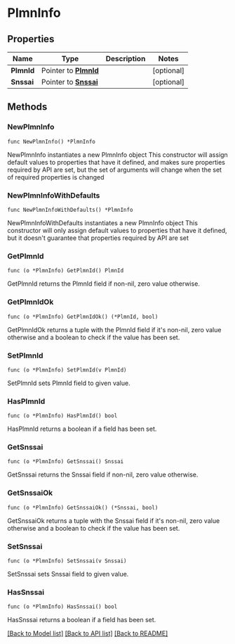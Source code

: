 # PlmnInfo

## Properties

Name | Type | Description | Notes
------------ | ------------- | ------------- | -------------
**PlmnId** | Pointer to [**PlmnId**](PlmnId.md) |  | [optional] 
**Snssai** | Pointer to [**Snssai**](Snssai.md) |  | [optional] 

## Methods

### NewPlmnInfo

`func NewPlmnInfo() *PlmnInfo`

NewPlmnInfo instantiates a new PlmnInfo object
This constructor will assign default values to properties that have it defined,
and makes sure properties required by API are set, but the set of arguments
will change when the set of required properties is changed

### NewPlmnInfoWithDefaults

`func NewPlmnInfoWithDefaults() *PlmnInfo`

NewPlmnInfoWithDefaults instantiates a new PlmnInfo object
This constructor will only assign default values to properties that have it defined,
but it doesn't guarantee that properties required by API are set

### GetPlmnId

`func (o *PlmnInfo) GetPlmnId() PlmnId`

GetPlmnId returns the PlmnId field if non-nil, zero value otherwise.

### GetPlmnIdOk

`func (o *PlmnInfo) GetPlmnIdOk() (*PlmnId, bool)`

GetPlmnIdOk returns a tuple with the PlmnId field if it's non-nil, zero value otherwise
and a boolean to check if the value has been set.

### SetPlmnId

`func (o *PlmnInfo) SetPlmnId(v PlmnId)`

SetPlmnId sets PlmnId field to given value.

### HasPlmnId

`func (o *PlmnInfo) HasPlmnId() bool`

HasPlmnId returns a boolean if a field has been set.

### GetSnssai

`func (o *PlmnInfo) GetSnssai() Snssai`

GetSnssai returns the Snssai field if non-nil, zero value otherwise.

### GetSnssaiOk

`func (o *PlmnInfo) GetSnssaiOk() (*Snssai, bool)`

GetSnssaiOk returns a tuple with the Snssai field if it's non-nil, zero value otherwise
and a boolean to check if the value has been set.

### SetSnssai

`func (o *PlmnInfo) SetSnssai(v Snssai)`

SetSnssai sets Snssai field to given value.

### HasSnssai

`func (o *PlmnInfo) HasSnssai() bool`

HasSnssai returns a boolean if a field has been set.


[[Back to Model list]](../README.md#documentation-for-models) [[Back to API list]](../README.md#documentation-for-api-endpoints) [[Back to README]](../README.md)


